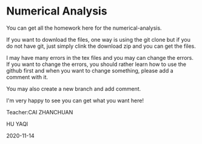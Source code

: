 # Numerical Analysis 
 
You can get all the homework here for the numerical-analysis.

If you want to download the files, one way is using the git clone but if you do not have git, just simply clink the download zip and you can get the files.

I may have many errors in the tex files and you may can change the errors.
If you want to change the errors, you should rather learn how to use the github first and when you want to change something, please add a comment with it.

You may also create a new branch and add comment.

I'm very happy to see you can get what you want here!

Teacher:CAI ZHANCHUAN

HU YAQI

2020-11-14
